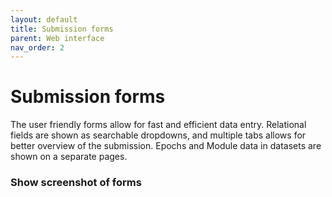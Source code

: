 ```yaml
---
layout: default
title: Submission forms
parent: Web interface
nav_order: 2
---
```

# Submission forms
The user friendly forms allow for fast and efficient data entry. Relational fields are shown as searchable dropdowns, and multiple tabs allows for better overview of the submission. Epochs and Module data in datasets are shown on a separate pages.

### Show screenshot of forms

